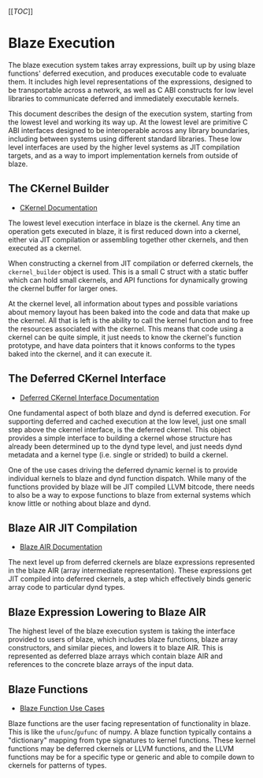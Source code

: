 [[_TOC_]]

Blaze Execution
===============

The blaze execution system takes array expressions, built up by
using blaze functions' deferred execution, and produces executable
code to evaluate them. It includes high level representations of the
expressions, designed to be transportable across a network, as well
as C ABI constructs for low level libraries to communicate
deferred and immediately executable kernels.

This document describes the design of the execution system, starting
from the lowest level and working its way up. At the lowest level
are primitive C ABI interfaces designed to be interoperable across
any library boundaries, including between systems using different
standard libraries. These low level interfaces are used by the
higher level systems as JIT compilation targets, and as a way to
import implementation kernels from outside of blaze.

The CKernel Builder
-------------------

 * [CKernel Documentation](ckernel-interface.md)

The lowest level execution interface in blaze is the ckernel.
Any time an operation gets executed in blaze, it is first reduced
down into a ckernel, either via JIT compilation or assembling together
other ckernels, and then executed as a ckernel.

When constructing a ckernel from JIT compilation or deferred ckernels,
the `ckernel_builder` object is used. This is a small C struct with a
static buffer which can hold small ckernels, and API functions for
dynamically growing the ckernel buffer for larger ones.

At the ckernel level, all information about types and possible variations
about memory layout has been baked into the code and data that make
up the ckernel. All that is left is the ability to call the kernel function
and to free the resources associated with the ckernel. This means that
code using a ckernel can be quite simple, it just needs to know the ckernel's
function prototype, and have data pointers that it knows conforms to the
types baked into the ckernel, and it can execute it.

The Deferred CKernel Interface
------------------------------

 * [Deferred CKernel Interface Documentation](deferred-ckernel-interface.md)

One fundamental aspect of both blaze and dynd is deferred execution.
For supporting deferred and cached execution at the low level, just one
small step above the ckernel interface, is the deferred ckernel.
This object provides a simple interface to building a ckernel whose
structure has already been determined up to the dynd type level, and
just needs dynd metadata and a kernel type (i.e. single or strided) to
build a ckernel.

One of the use cases driving the deferred dynamic kernel is to provide
individual kernels to blaze and dynd function dispatch. While many of
the functions provided by blaze will be JIT compiled LLVM bitcode, there
needs to also be a way to expose functions to blaze from external systems
which know little or nothing about blaze and dynd.

Blaze AIR JIT Compilation
-------------------------

 * [Blaze AIR Documentation](blaze-air.md)

The next level up from deferred ckernels are blaze expressions represented
in the blaze AIR (array intermediate representation). These expressions
get JIT compiled into deferred ckernels, a step which effectively binds
generic array code to particular dynd types.

Blaze Expression Lowering to Blaze AIR
--------------------------------------

The highest level of the blaze execution system is taking the interface
provided to users of blaze, which includes blaze functions, blaze array
constructors, and similar pieces, and lowers it to blaze AIR. This is
represented as deferred blaze arrays which contain blaze AIR and references
to the concrete blaze arrays of the input data.

Blaze Functions
---------------

 * [Blaze Function Use Cases](blazefunc-usecases.md)

Blaze functions are the user facing representation of functionality
in blaze. This is like the `ufunc`/`gufunc` of numpy. A blaze function
typically contains a "dictionary" mapping from type signatures to
kernel functions. These kernel functions may be deferred ckernels or
LLVM functions, and the LLVM functions may be for a specific type or
generic and able to compile down to ckernels for patterns of types.
